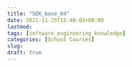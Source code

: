 ```yaml
---
title: "SEK_base_04"
date: 2021-11-25T15:48:03+08:00
lastmod:
tags: [software_engineering_knowledge]
categories: [School Courses]
slug:
draft: true
---
```


